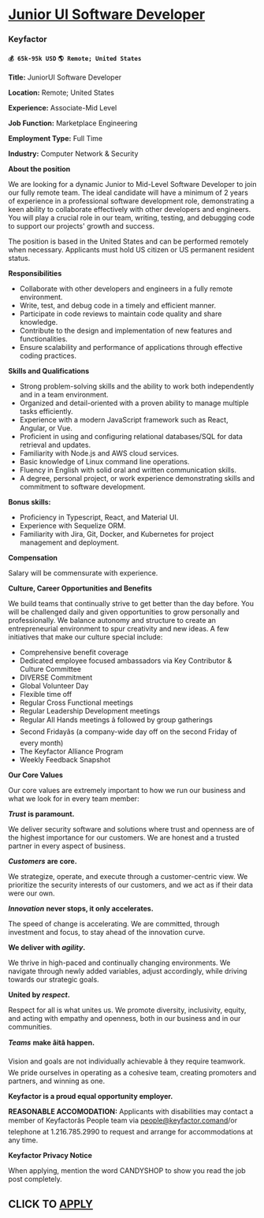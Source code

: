 # [Junior UI Software Developer](https://www.remotewlb.com/apply/junior-ui-software-developer)  
### Keyfactor  
#### `💰 65k-95k USD` `🌎 Remote; United States `  

**Title:** JuniorUI Software Developer

**Location:** Remote; United States

**Experience:** Associate-Mid Level

**Job Function:** Marketplace Engineering

**Employment Type:** Full Time

**Industry:** Computer Network & Security

**About the position**

We are looking for a dynamic Junior to Mid-Level Software Developer to join our fully remote team. The ideal candidate will have a minimum of 2 years of experience in a professional software development role, demonstrating a keen ability to collaborate effectively with other developers and engineers. You will play a crucial role in our team, writing, testing, and debugging code to support our projects' growth and success.

The position is based in the United States and can be performed remotely when necessary. Applicants must hold US citizen or US permanent resident status.

**Responsibilities**

  * Collaborate with other developers and engineers in a fully remote environment.
  * Write, test, and debug code in a timely and efficient manner.
  * Participate in code reviews to maintain code quality and share knowledge.
  * Contribute to the design and implementation of new features and functionalities.
  * Ensure scalability and performance of applications through effective coding practices.

**Skills and Qualifications**

  * Strong problem-solving skills and the ability to work both independently and in a team environment.
  * Organized and detail-oriented with a proven ability to manage multiple tasks efficiently.
  * Experience with a modern JavaScript framework such as React, Angular, or Vue.
  * Proficient in using and configuring relational databases/SQL for data retrieval and updates.
  * Familiarity with Node.js and AWS cloud services.
  * Basic knowledge of Linux command line operations.
  * Fluency in English with solid oral and written communication skills.
  * A degree, personal project, or work experience demonstrating skills and commitment to software development.

**Bonus skills:**

  * Proficiency in Typescript, React, and Material UI.
  * Experience with Sequelize ORM.
  * Familiarity with Jira, Git, Docker, and Kubernetes for project management and deployment.

**Compensation**

Salary will be commensurate with experience.

**Culture, Career Opportunities and Benefits**

We build teams that continually strive to get better than the day before. You will be challenged daily and given opportunities to grow personally and professionally. We balance autonomy and structure to create an entrepreneurial environment to spur creativity and new ideas. A few initiatives that make our culture special include:

  * Comprehensive benefit coverage
  * Dedicated employee focused ambassadors via Key Contributor & Culture Committee
  * DIVERSE Commitment
  * Global Volunteer Day
  * Flexible time off
  * Regular Cross Functional meetings
  * Regular Leadership Development meetings
  * Regular All Hands meetings â followed by group gatherings
  * Second Fridayâs (a company-wide day off on the second Friday of every month)
  * The Keyfactor Alliance Program
  * Weekly Feedback Snapshot

**Our Core Values**

Our core values are extremely important to how we run our business and what we look for in every team member:

**_Trust_** **is paramount.**

We deliver security software and solutions where trust and openness are of the highest importance for our customers. We are honest and a trusted partner in every aspect of business.

**_Customers_** **are core.**

We strategize, operate, and execute through a customer-centric view. We prioritize the security interests of our customers, and we act as if their data were our own.

**_Innovation_** **never stops, it only accelerates.**

The speed of change is accelerating. We are committed, through investment and focus, to stay ahead of the innovation curve.

**We deliver with _agility_.**

We thrive in high-paced and continually changing environments. We navigate through newly added variables, adjust accordingly, while driving towards our strategic goals.

**United by _respect_.**

Respect for all is what unites us. We promote diversity, inclusivity, equity, and acting with empathy and openness, both in our business and in our communities.

**_Teams_** **make âitâ happen.**

Vision and goals are not individually achievable â they require teamwork. We pride ourselves in operating as a cohesive team, creating promoters and partners, and winning as one.

**Keyfactor is a proud equal opportunity employer.**

**REASONABLE ACCOMODATION:** Applicants with disabilities may contact a member of Keyfactorâs People team via people@keyfactor.comand/or telephone at 1.216.785.2990 to request and arrange for accommodations at any time.

**Keyfactor Privacy Notice**

When applying, mention the word CANDYSHOP to show you read the job post completely.  
## CLICK TO [APPLY](https://www.remotewlb.com/apply/junior-ui-software-developer)

